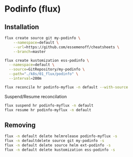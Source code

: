 # Podinfo (flux)


## Installation

```bash
flux create source git my-podinfo \
    --namespace=default \
    --url=https://github.com/essemenoff/cheatsheets \
    --branch=master
```


```bash
flux create kustomization ess-podinfo \
  --namespace=default \
  --source=GitRepository/my-podinfo \
  --path="./k8s/01_flux/podinfo" \
  --interval=200m
```


```bash
flux reconcile hr podinfo-myflux -n default --with-source
```

Suspend/Resume reconcilation
```bash
flux suspend hr podinfo-myflux -n default
flux resume hr podinfo-myflux -n default
```

## Removing

```bash
flux -n default delete helmrelease podinfo-myflux -s
flux -n defaultdelete source git my-podinfo -s
flux -n default delete source helm ext-podinfo -s
flux -n default delete kustomization ess-podinfo -s
```

